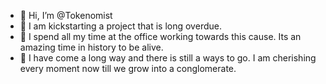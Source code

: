 - 👋 Hi, I’m @Tokenomist
- 👀 I am kickstarting a project that is long overdue.
- 🌱 I spend all my time at the office working towards this cause. Its an amazing time in history to be alive.
- 💞️ I have come a long way and there is still a ways to go. I am cherishing every moment now till we grow into a conglomerate. 
<!---
Tokenomist/Tokenomist is a ✨ special ✨ repository because its `README.md` (this file) appears on your GitHub profile.
You can click the Preview link to take a look at your changes.
--->
